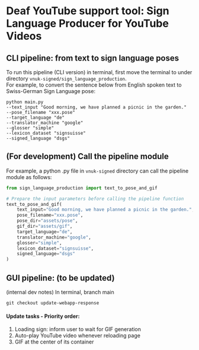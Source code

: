 # Deaf YouTube support tool: Sign Language Producer for YouTube Videos

## CLI pipeline: from text to sign language poses
To run this pipeline (CLI version) in terminal, first move the terminal to under directory `vnuk-signed/sign_language_production`.  
For example, to convert the sentence below from English spoken text to Swiss-German Sign Language pose:  
```
python main.py 
--text_input "Good morning, we have planned a picnic in the garden." 
--pose_filename "xxx.pose"
--target_language "de" 
--translator_machine "google" 
--glosser "simple" 
--lexicon_dataset "signsuisse" 
--signed_language "dsgs" 

```

## (For development) Call the pipeline module
For example, a python .py file in `vnuk-signed` directory can call the pipeline module as follows:
```python
from sign_language_production import text_to_pose_and_gif

# Prepare the input parameters before calling the pipeline function
text_to_pose_and_gif(
    text_input="Good morning, we have planned a picnic in the garden.",
    pose_filename="xxx.pose",
    pose_dir="assets/pose",
    gif_dir="assets/gif",
    target_language="de",
    translator_machine="google",
    glosser="simple",
    lexicon_dataset="signsuisse",
    signed_language="dsgs"
)
```

## GUI pipeline: (to be updated)
(internal dev notes) In terminal, branch main  
```commandline
git checkout update-webapp-response
```
#### Update tasks - Priority order:
1. Loading sign: inform user to wait for GIF generation
2. Auto-play YouTube video whenever reloading page
3. GIF at the center of its container
